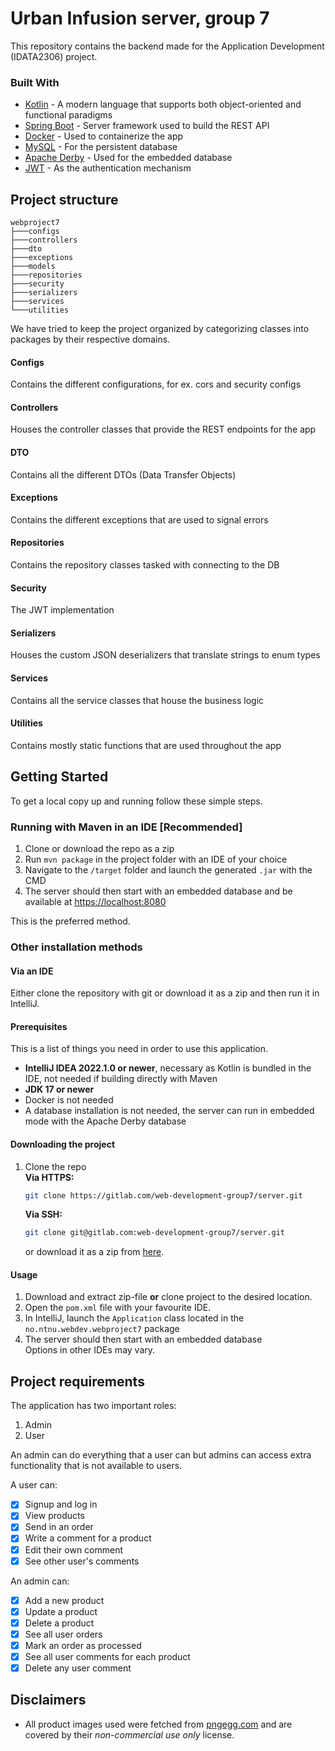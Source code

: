 # Urban Infusion server, group 7

This repository contains the backend made for the Application Development (IDATA2306) project.

### Built With
* [Kotlin](https://kotlinlang.org) - A modern language that supports both object-oriented and functional paradigms 
* [Spring Boot](https://spring.io/projects/spring-boot) - Server framework used to build the REST API
* [Docker](https://www.docker.com) - Used to containerize the app
* [MySQL](https://www.mysql.com) - For the persistent database
* [Apache Derby](https://db.apache.org/derby/) - Used for the embedded database
* [JWT](https://github.com/jwtk/jjwt) - As the authentication mechanism

## Project structure

```
webproject7
├───configs
├───controllers
├───dto
├───exceptions
├───models
├───repositories
├───security
├───serializers
├───services
└───utilities
```

We have tried to keep the project organized by categorizing classes into packages by their respective domains. 

#### Configs
Contains the different configurations, for ex. cors and security configs

#### Controllers
Houses the controller classes that provide the REST endpoints for the app

#### DTO
Contains all the different DTOs (Data Transfer Objects)

#### Exceptions
Contains the different exceptions that are used to signal errors

#### Repositories
Contains the repository classes tasked with connecting to the DB

#### Security
The JWT implementation

#### Serializers
Houses the custom JSON deserializers that translate strings to enum types

#### Services
Contains all the service classes that house the business logic

#### Utilities
Contains mostly static functions that are used throughout the app 

## Getting Started

To get a local copy up and running follow these simple steps.

### Running with Maven in an IDE [Recommended]

1. Clone or download the repo as a zip
2. Run `mvn package` in the project folder with an IDE of your choice
3. Navigate to the `/target` folder and launch the generated `.jar` with the CMD
4. The server should then start with an embedded database and be available at [https://localhost:8080](https://localhost:8080)

This is the preferred method.

### Other installation methods

#### Via an IDE

Either clone the repository with git or download it as a zip and then run it in IntelliJ.

#### Prerequisites

This is a list of things you need in order to use this application.

* **IntelliJ IDEA 2022.1.0 or newer**, necessary as Kotlin is bundled in the IDE, not needed if building directly with Maven
* **JDK 17 or newer**
* Docker is not needed
* A database installation is not needed, the server can run in embedded mode with the Apache Derby database

#### Downloading the project

1. Clone the repo <br>
   **Via HTTPS:**
   ```sh
   git clone https://gitlab.com/web-development-group7/server.git
   ```
   **Via SSH:**
   ```sh
   git clone git@gitlab.com:web-development-group7/server.git
   ```
   or download it as a zip from [here](https://gitlab.com/web-development-group7/server/-/archive/main/server-main.zip).

#### Usage
1. Download and extract zip-file **or** clone project to the desired location.
2. Open the `pom.xml` file with your favourite IDE.
3. In IntelliJ, launch the `Application` class located in the `no.ntnu.webdev.webproject7` package
4. The server should then start with an embedded database
   <br>
   Options in other IDEs may vary.

## Project requirements

The application has two important roles:
1. Admin
2. User

An admin can do everything that a user can but admins can access extra functionality that is not available to users.

A user can:

* [x] Signup and log in
* [x] View products
* [x] Send in an order
* [x] Write a comment for a product
* [x] Edit their own comment
* [x] See other user's comments

An admin can:

* [x] Add a new product
* [x] Update a product
* [x] Delete a product
* [x] See all user orders
* [x] Mark an order as processed
* [x] See all user comments for each product
* [x] Delete any user comment

## Disclaimers

* All product images used were fetched from [pngegg.com](https://www.pngegg.com) and are covered by their _non-commercial use only_ license.
